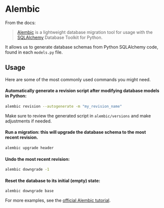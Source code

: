 # Alembic

From the docs:

> [Alembic](https://alembic.sqlalchemy.org/en/latest/) is a lightweight database
migration tool for usage with the [SQLAlchemy](https://www.sqlalchemy.org/)
Database Toolkit for Python.

It allows us to generate database schemas from Python SQLAlchemy code, found in each
`models.py` file.

## Usage

Here are some of the most commonly used commands you might need.

#### Automatically generate a revision script after modifying database models in Python:

```sh
alembic revision --autogenerate -m "my_revision_name"
```

Make sure to review the generated script in `alembic/versions`
and make adjustments if needed.

#### Run a migration: this will upgrade the database schema to the most recent revision.

```sh
alembic upgrade header
```

#### Undo the most recent revision:

```sh
alembic downgrade -1
```

#### Reset the database to its initial (empty) state:

```sh
alembic downgrade base
```

For more examples, see the [official Alembic tutorial](https://alembic.sqlalchemy.org/en/latest/tutorial.html).
